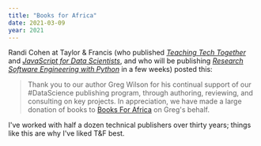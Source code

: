 ```yaml
---
title: "Books for Africa"
date: 2021-03-09
year: 2021
---
```


Randi Cohen at Taylor & Francis
(who published *[Teaching Tech Together](https://teachtogether.tech)*
and *[JavaScript for Data Scientists](https://js4ds.org)*,
and who will be publishing *[Research Software Engineering with Python](https://merely-useful.github.io/py-rse/)*
in a few weeks)
posted this:

> Thank you to our author Greg Wilson for his continual support of our
> #DataScience publishing program, through authoring, reviewing, and consulting
> on key projects. In appreciation, we have made a large donation of books to
> [Books For Africa](https://www.booksforafrica.org/) on Greg's behalf.

I've worked with half a dozen technical publishers over thirty years;
things like this are why I've liked T&F best.
